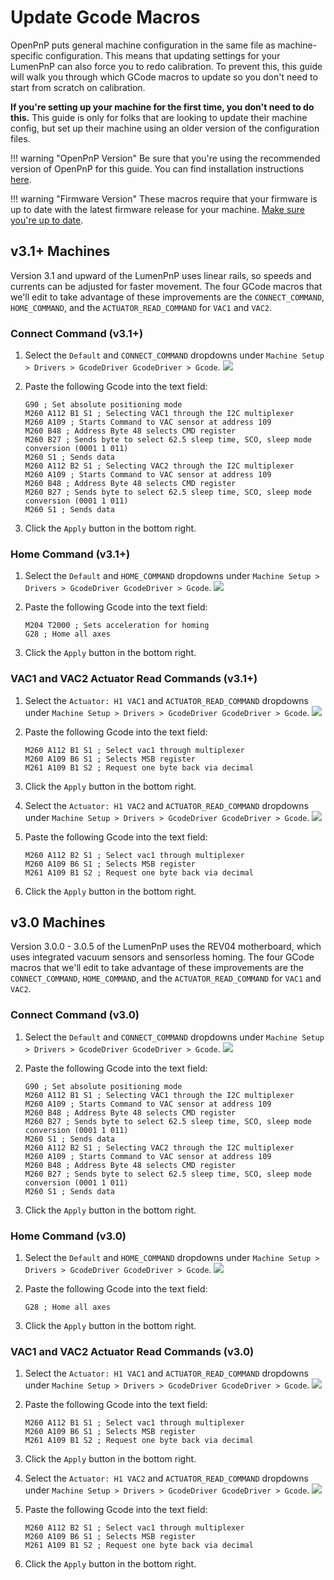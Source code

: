 # Update Gcode Macros

OpenPnP puts general machine configuration in the same file as machine-specific configuration. This means that updating settings for your LumenPnP can also force you to redo calibration. To prevent this, this guide will walk you through which GCode macros to update so you don't need to start from scratch on calibration.

**If you're setting up your machine for the first time, you don't need to do this.** This guide is only for folks that are looking to update their machine config, but set up their machine using an older version of the configuration files.

!!! warning "OpenPnP Version"
        Be sure that you're using the recommended version of OpenPnP for this guide. You can find installation instructions [here](/openpnp/install).

!!! warning "Firmware Version"
        These macros require that your firmware is up to date with the latest firmware release for your machine. [Make sure you're up to date](/guides/update-firmware).

## v3.1+ Machines

Version 3.1 and upward of the LumenPnP uses linear rails, so speeds and currents can be adjusted for faster movement. The four GCode macros that we'll edit to take advantage of these improvements are the `CONNECT_COMMAND`, `HOME_COMMAND`, and the `ACTUATOR_READ_COMMAND` for `VAC1` and `VAC2`.

### Connect Command (v3.1+)

1. Select the `Default` and `CONNECT_COMMAND` dropdowns under `Machine Setup > Drivers > GcodeDriver GcodeDriver > Gcode`.
   ![](img/connect-command.png)

1. Paste the following Gcode into the text field:

    ```gcode
    G90 ; Set absolute positioning mode
    M260 A112 B1 S1 ; Selecting VAC1 through the I2C multiplexer
    M260 A109 ; Starts Command to VAC sensor at address 109
    M260 B48 ; Address Byte 48 selects CMD register
    M260 B27 ; Sends byte to select 62.5 sleep time, SCO, sleep mode conversion (0001 1 011)
    M260 S1 ; Sends data
    M260 A112 B2 S1 ; Selecting VAC2 through the I2C multiplexer
    M260 A109 ; Starts Command to VAC sensor at address 109
    M260 B48 ; Address Byte 48 selects CMD register
    M260 B27 ; Sends byte to select 62.5 sleep time, SCO, sleep mode conversion (0001 1 011)
    M260 S1 ; Sends data
    ```

2. Click the `Apply` button in the bottom right.

### Home Command (v3.1+)

1. Select the `Default` and `HOME_COMMAND` dropdowns under `Machine Setup > Drivers > GcodeDriver GcodeDriver > Gcode`.
   ![](img/home-command.png)

1. Paste the following Gcode into the text field:

    ```gcode
    M204 T2000 ; Sets acceleration for homing
    G28 ; Home all axes
    ```

1. Click the `Apply` button in the bottom right.

### VAC1 and VAC2 Actuator Read Commands (v3.1+)

1. Select the `Actuator: H1 VAC1` and `ACTUATOR_READ_COMMAND` dropdowns under `Machine Setup > Drivers > GcodeDriver GcodeDriver > Gcode`.
   ![](img/vac1-read.png)

1. Paste the following Gcode into the text field:

    ```gcode
    M260 A112 B1 S1 ; Select vac1 through multiplexer
    M260 A109 B6 S1 ; Selects MSB register
    M261 A109 B1 S2 ; Request one byte back via decimal
    ```

1. Click the `Apply` button in the bottom right.

1. Select the `Actuator: H1 VAC2` and `ACTUATOR_READ_COMMAND` dropdowns under `Machine Setup > Drivers > GcodeDriver GcodeDriver > Gcode`.
   ![](img/vac2-read.png)

1. Paste the following Gcode into the text field:

    ```gcode
    M260 A112 B2 S1 ; Select vac1 through multiplexer
    M260 A109 B6 S1 ; Selects MSB register
    M261 A109 B1 S2 ; Request one byte back via decimal
    ```

1. Click the `Apply` button in the bottom right.

## v3.0 Machines

Version 3.0.0 - 3.0.5 of the LumenPnP uses the REV04 motherboard, which uses integrated vacuum sensors and sensorless homing. The four GCode macros that we'll edit to take advantage of these improvements are the `CONNECT_COMMAND`, `HOME_COMMAND`, and the `ACTUATOR_READ_COMMAND` for `VAC1` and `VAC2`.

### Connect Command (v3.0)

1. Select the `Default` and `CONNECT_COMMAND` dropdowns under `Machine Setup > Drivers > GcodeDriver GcodeDriver > Gcode`.
   ![](img/connect-command.png)

1. Paste the following Gcode into the text field:

    ```gcode
    G90 ; Set absolute positioning mode
    M260 A112 B1 S1 ; Selecting VAC1 through the I2C multiplexer
    M260 A109 ; Starts Command to VAC sensor at address 109
    M260 B48 ; Address Byte 48 selects CMD register
    M260 B27 ; Sends byte to select 62.5 sleep time, SCO, sleep mode conversion (0001 1 011)
    M260 S1 ; Sends data
    M260 A112 B2 S1 ; Selecting VAC2 through the I2C multiplexer
    M260 A109 ; Starts Command to VAC sensor at address 109
    M260 B48 ; Address Byte 48 selects CMD register
    M260 B27 ; Sends byte to select 62.5 sleep time, SCO, sleep mode conversion (0001 1 011)
    M260 S1 ; Sends data
    ```

2. Click the `Apply` button in the bottom right.

### Home Command (v3.0)

1. Select the `Default` and `HOME_COMMAND` dropdowns under `Machine Setup > Drivers > GcodeDriver GcodeDriver > Gcode`.
   ![](img/home-command.png)

1. Paste the following Gcode into the text field:

    ```gcode
    G28 ; Home all axes
    ```

1. Click the `Apply` button in the bottom right.

### VAC1 and VAC2 Actuator Read Commands (v3.0)

1. Select the `Actuator: H1 VAC1` and `ACTUATOR_READ_COMMAND` dropdowns under `Machine Setup > Drivers > GcodeDriver GcodeDriver > Gcode`.
   ![](img/vac1-read.png)

1. Paste the following Gcode into the text field:

    ```gcode
    M260 A112 B1 S1 ; Select vac1 through multiplexer
    M260 A109 B6 S1 ; Selects MSB register
    M261 A109 B1 S2 ; Request one byte back via decimal
    ```

1. Click the `Apply` button in the bottom right.

1. Select the `Actuator: H1 VAC2` and `ACTUATOR_READ_COMMAND` dropdowns under `Machine Setup > Drivers > GcodeDriver GcodeDriver > Gcode`.
   ![](img/vac2-read.png)

1. Paste the following Gcode into the text field:

    ```gcode
    M260 A112 B2 S1 ; Select vac1 through multiplexer
    M260 A109 B6 S1 ; Selects MSB register
    M261 A109 B1 S2 ; Request one byte back via decimal
    ```

1. Click the `Apply` button in the bottom right.